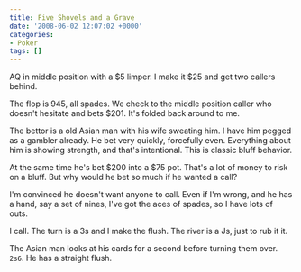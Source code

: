 ```yaml
---
title: Five Shovels and a Grave
date: '2008-06-02 12:07:02 +0000'
categories:
- Poker
tags: []
---
```

AQ in middle position with a $5 limper. I make it $25 and get two callers
behind.

The flop is 945, all spades. We check to the middle position caller who doesn't
hesitate and bets $201. It's folded back around to me.

The bettor is a old Asian man with his wife sweating him. I have him pegged as a
gambler already. He bet very quickly, forcefully even. Everything about him is
showing strength, and that's intentional. This is classic bluff behavior.

At the same time he's bet $200 into a $75 pot. That's a lot of money to risk on
a bluff. But why would he bet so much if he wanted a call?

I'm convinced he doesn't want anyone to call. Even if I'm wrong, and he has a
hand, say a set of nines, I've got the aces of spades, so I have lots of outs.

I call. The turn is a 3s and I make the flush. The river is a Js, just to rub it
it.

The Asian man looks at his cards for a second before turning them over. `2s6`.
He has a straight flush.
